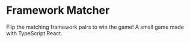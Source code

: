 # Framework Matcher

Flip the matching framework pairs to win the game! A small game made with TypeScript React.
